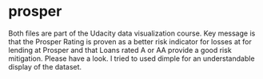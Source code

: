 # prosper

Both files are part of the Udacity data visualization course. Key message is that the Prosper Rating is proven as a better risk indicator for losses at for lending at Prosper and that Loans rated A or AA provide a good risk mitigation. Please have a look. I tried to used dimple for an understandable display of the dataset. 
